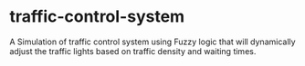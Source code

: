 # traffic-control-system
A Simulation of traffic control system using Fuzzy logic that will dynamically adjust the traffic lights  based on traffic density and waiting times.
